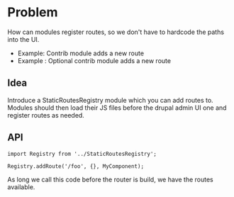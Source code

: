 # Problem

How can modules register routes, so we don't have to hardcode the paths into the UI.
* Example: Contrib module adds a new route
* Example : Optional contrib module adds a new route

## Idea

Introduce a StaticRoutesRegistry module which you can add routes to.
Modules should then load their JS files before the drupal admin UI one
and register routes as needed.

## API

```
import Registry from '../StaticRoutesRegistry';

Registry.addRoute('/foo', {}, MyComponent);
```

As long we call this code before the router is build, we have the routes available.
